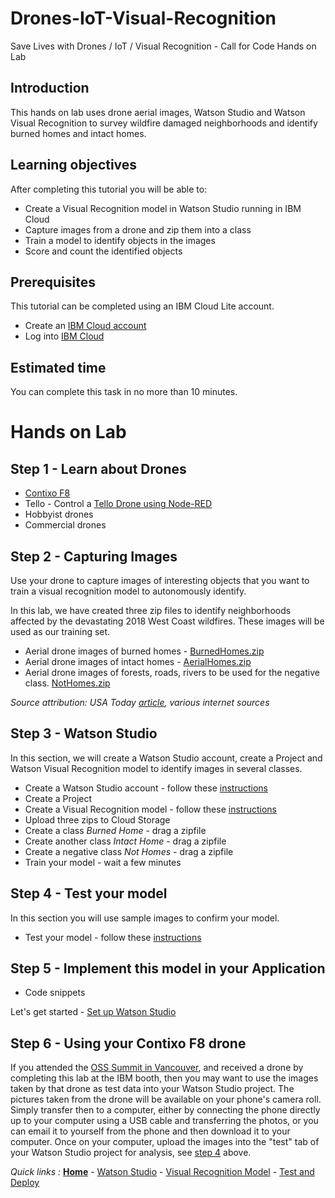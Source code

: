 # Drones-IoT-Visual-Recognition
Save Lives with Drones / IoT / Visual Recognition - Call for Code Hands on Lab

## Introduction
This hands on lab uses drone aerial images, Watson Studio and Watson Visual Recognition to survey wildfire damaged neighborhoods and identify burned homes and intact homes.

## Learning objectives

After completing this tutorial you will be able to:

* Create a Visual Recognition model in Watson Studio running in IBM Cloud
* Capture images from a drone and zip them into a class
* Train a model to identify objects in the images
* Score and count the identified objects

## Prerequisites
This tutorial can be completed using an IBM Cloud Lite account.

* Create an [IBM Cloud account](https://console.bluemix.net/registration)
* Log into [IBM Cloud](https://console.bluemix.net/login)

## Estimated time

You can complete this task in no more than 10 minutes.

# Hands on Lab

## Step 1 - Learn about Drones

- [Contixo F8](http://www.contixo.com/products/Contixo-F8-Foldable-Pocket-Size-Selfie-Drone-Voice-Controls-720P-HD-Wifi-Live-FPV-Video-Camera-360-Stunts-8-10min-Fly-Time-Gravity-Control-Red_308.html)
- Tello - Control a [Tello Drone using Node-RED](https://github.com/johnwalicki/Node-RED-Tello-Control)
- Hobbyist drones
- Commercial drones

## Step 2 - Capturing Images
Use your drone to capture images of interesting objects that you want to train a visual recognition model to autonomously identify.

In this lab, we have created three zip files to identify neighborhoods affected by the devastating 2018 West Coast wildfires. These images will be used as our training set.
- Aerial drone images of burned homes - [BurnedHomes.zip](/classes/BurnedHomes.zip)
- Aerial drone images of intact homes - [AerialHomes.zip](/classes/AerialHomes.zip)
- Aerial drone images of forests, roads, rivers to be used for the negative class. [NotHomes.zip](/classes/NotHomes.zip)

*Source attribution: USA Today [article](https://www.usatoday.com/in-depth/news/nation-now/2018/08/02/drone-aerials-california-wildfire-devastation/889885002/), various internet sources*


## Step 3 - Watson Studio
In this section, we will create a Watson Studio account, create a Project and Watson Visual Recognition model to identify images in several classes.

- Create a Watson Studio account - follow these [instructions](/STUDIO.md)
- Create a Project
- Create a Visual Recognition model - follow these [instructions](/VISRECO.md)
- Upload three zips to Cloud Storage
- Create a class *Burned Home* - drag a zipfile
- Create another class *Intact Home* - drag a zipfile
- Create a negative class *Not Homes* - drag a zipfile
- Train your model - wait a few minutes

## Step 4 - Test your model
In this section you will use sample images to confirm your model.
- Test your model - follow these [instructions](/VRMTEST.md)

## Step 5 - Implement this model in your Application
- Code snippets

Let's get started - [Set up Watson Studio](/STUDIO.md)


## Step 6 - Using your Contixo F8 drone
If you attended the
[OSS Summit in Vancouver](https://events.linuxfoundation.org/events/open-source-summit-north-america-2018/),
and received a drone by completing this lab at the IBM booth, then
you may want to use the images taken by that drone as test data into your
Watson Studio project. The pictures taken from the drone will be available on
your phone's camera roll. Simply transfer then to a computer, either by
connecting the phone directly up to your computer using a USB cable and
transferring the photos, or you can email it to yourself from the phone
and then download it to your computer.
Once on your computer, upload the images into the "test" tab of your
Watson Studio project for analysis, see [step 4](#step-4---test-your-model)
above.


*Quick links :*
[**Home**](/README.md) - [Watson Studio](/STUDIO.md) - [Visual Recognition Model](/VISRECO.md) -
[Test and Deploy](/VRMTEST.md)
